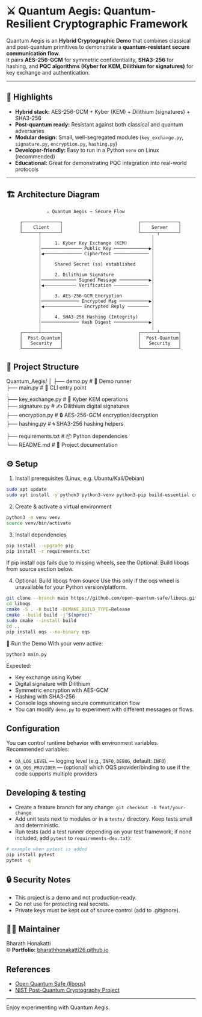# ⚔️ Quantum Aegis: Quantum-Resilient Cryptographic Framework

Quantum Aegis is an **Hybrid Cryptographic Demo** that combines classical and post-quantum primitives to demonstrate a **quantum-resistant secure communication flow**.  
It pairs **AES-256-GCM** for symmetric confidentiality, **SHA3-256** for hashing, and **PQC algorithms (Kyber for KEM, Dilithium for signatures)** for key exchange and authentication.

---

## 🔑 Highlights
- **Hybrid stack:** AES-256-GCM + Kyber (KEM) + Dilithium (signatures) + SHA3-256  
- **Post-quantum ready:** Resistant against both classical and quantum adversaries  
- **Modular design:** Small, well-segregated modules (`key_exchange.py`, `signature.py`, `encryption.py`, `hashing.py`)  
- **Developer-friendly:** Easy to run in a Python `venv` on Linux (recommended)  
- **Educational:** Great for demonstrating PQC integration into real-world protocols  

---

## 🏗️ Architecture Diagram

```text
               ⚔️ Quantum Aegis — Secure Flow

     ┌──────────────┐                            ┌──────────────┐
     │    Client    │                            │    Server    │
     └──────┬───────┘                            └──────┬───────┘
            │                                         │
            │     1. Kyber Key Exchange (KEM)         │
            │─────────────── Public Key ─────────────▶│
            │◀────────────── Ciphertext ───────────── │
            │                                         │
            │     Shared Secret (ss) established      │
            │                                         │
            │     2. Dilithium Signature              │
            │───────────── Signed Message ───────────▶│
            │◀──────────── Verification ───────────── │
            │                                         │
            │     3. AES-256-GCM Encryption           │
            │────────────── Encrypted Msg ───────────▶│
            │◀────────────── Encrypted Reply ──────── │
            │                                         │
            │     4. SHA3-256 Hashing (Integrity)     │
            │────────────── Hash Digest ─────────────▶│
            │                                         │
     ┌──────┴───────┐                            ┌──────┴───────┐
     │  Post-Quantum│                            │  Post-Quantum│
     │   Security   │                            │   Security   │
     └──────────────┘                            └──────────────┘
```

## 📂 Project Structure
Quantum_Aegis/
│
├── demo.py # 🎯 Demo runner<br>
├── main.py # 🚀 CLI entry point<br>

├── key_exchange.py # 🔑 Kyber KEM operations<br>
├── signature.py # ✍️ Dilithium digital signatures<br>
├── encryption.py # 🔒 AES-256-GCM encryption/decryption<br>
├── hashing.py # 🌀 SHA3-256 hashing helpers<br>

├── requirements.txt # 📦 Python dependencies<br>
└── README.md # 📖 Project documentation<br>

## ⚙️ Setup
   1. Install prerequisites (Linux, e.g. Ubuntu/Kali/Debian)
   ```bash
   sudo apt update
   sudo apt install -y python3 python3-venv python3-pip build-essential cmake git libssl-dev pkg-config
   ```
   2. Create & activate a virtual environment
   ```bash
   python3 -m venv venv
   source venv/bin/activate
   ```
   3. Install dependencies
   ```bash
   pip install --upgrade pip
   pip install -r requirements.txt
   ```
   If pip install oqs fails due to missing wheels, see the Optional: Build liboqs from source section below.

   4. Optional: Build liboqs from source
   Use this only if the oqs wheel is unavailable for your Python version/platform.

   ```bash
   git clone --branch main https://github.com/open-quantum-safe/liboqs.git
   cd liboqs
   cmake -S . -B build -DCMAKE_BUILD_TYPE=Release
   cmake --build build -j"$(nproc)"
   sudo cmake --install build
   cd ..
   pip install oqs --no-binary oqs
   ```

   🚀 Run the Demo
   With your venv active:
   ```bash
   python3 main.py
   ```

   Expected:

   - Key exchange using Kyber
   - Digital signature with Dilithium
   - Symmetric encryption with AES-GCM
   - Hashing with SHA3-256
   - Console logs showing secure communication flow
   - You can modify `demo.py` to experiment with different messages or flows.

   ## Configuration
   You can control runtime behavior with environment variables.<br>
   Recommended variables:

   - `QA_LOG_LEVEL` — logging level (e.g., `INFO`, `DEBUG`, default: `INFO`)
   - `QA_OQS_PROVIDER` — (optional) which OQS provider/binding to use if the code supports multiple providers

   ## Developing & testing
   - Create a feature branch for any change: `git checkout -b feat/your-change`
   - Add unit tests next to modules or in a `tests/` directory. Keep tests small and deterministic.
   - Run tests (add a test runner depending on your test framework; if none included, add `pytest` to `requirements-dev.txt`):

   ```bash
   # example when pytest is added
   pip install pytest
   pytest -q
   ```

   ## 🔒 Security Notes
   - This project is a demo and not production-ready.
   - Do not use for protecting real secrets.
   - Private keys must be kept out of source control (add to .gitignore).

   ## 👨‍💻 Maintainer
   Bharath Honakatti<br>
   🌐 **Portfolio:** [bharathhonakatti26.github.io](https://bharathhonakatti26.github.io/portfolio/)


   ## References
   - [Open Quantum Safe (liboqs)](https://github.com/open-quantum-safe/liboqs)
   - [NIST Post-Quantum Cryptography Project](https://csrc.nist.gov/projects/post-quantum-cryptography)

   ---

   Enjoy experimenting with Quantum Aegis.

